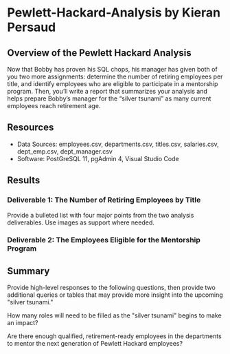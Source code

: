 # Pewlett-Hackard-Analysis by Kieran Persaud

## Overview of the Pewlett Hackard Analysis

Now that Bobby has proven his SQL chops, his manager has given both of you two more assignments: determine the number of retiring employees per title, and identify employees who are eligible to participate in a mentorship program. Then, you’ll write a report that summarizes your analysis and helps prepare Bobby’s manager for the “silver tsunami” as many current employees reach retirement age.

## Resources
- Data Sources: employees.csv, departments.csv, titles.csv, salaries.csv, dept_emp.csv, dept_manager.csv
- Software: PostGreSQL 11, pgAdmin 4, Visual Studio Code

## Results

### Deliverable 1: The Number of Retiring Employees by Title
Provide a bulleted list with four major points from the two analysis deliverables. Use images as support where needed.

### Deliverable 2: The Employees Eligible for the Mentorship Program

## Summary

Provide high-level responses to the following questions, then provide two additional queries or tables that may provide more insight into the upcoming "silver tsunami."

How many roles will need to be filled as the "silver tsunami" begins to make an impact?

Are there enough qualified, retirement-ready employees in the departments to mentor the next generation of Pewlett Hackard employees?
